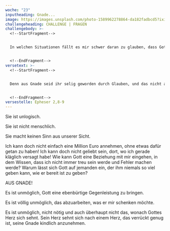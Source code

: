 ```yaml
---
woche: "23"
inputheading: Gnade...
image: https://images.unsplash.com/photo-1589962278864-da182fadbcd5?ixid=MnwxMjA3fDB8MHxwaG90by1wYWdlfHx8fGVufDB8fHx8&ixlib=rb-1.2.1&auto=format&fit=crop&w=687&q=80
challengeheading: CHALLENGE | FRAGEN
challengebody: >-
  <!--StartFragment-->


  In welchen Situationen fällt es mir schwer daran zu glauben, dass Gott mich NICHT auf Grund meiner Leistung liebt?


  <!--EndFragment-->
versetext: >-
  <!--StartFragment-->


  Denn aus Gnade seid ihr selig geworden durch Glauben, und das nicht aus euch: Gottes Gabe ist es; nicht aus Werken, damit sich nicht jemand rühme.


  <!--EndFragment-->
versestelle: Epheser 2,8-9
---
```

<!--StartFragment-->

Sie ist unlogisch.

Sie ist nicht menschlich.

Sie macht keinen Sinn aus unserer Sicht.

Ich kann doch nicht einfach eine Million Euro annehmen, ohne etwas dafür getan zu haben! Ich kann doch nicht geliebt sein, dort, wo ich gerade kläglich versagt habe! Wie kann Gott eine Beziehung mit mir eingehen, in dem Wissen, dass ich nicht immer treu sein werde und Fehler machen werde? Warum lässt sich Gott auf jemanden ein, der ihm niemals so viel geben kann, wie er bereit ist zu geben?

AUS GNADE!

Es ist unmöglich, Gott eine ebenbürtige Gegenleistung zu bringen.

Es ist völlig unmöglich, das abzuarbeiten, was er mir schenken möchte.

Es ist unmöglich, nicht nötig und auch überhaupt nicht das, wonach Gottes Herz sich sehnt. Sein Herz sehnt sich nach einem Herz, das verrückt genug ist, seine Gnade kindlich anzunehmen.

<!--EndFragment-->